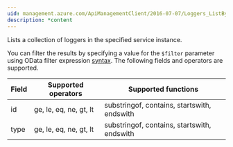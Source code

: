 ```yaml
---
uid: management.azure.com/ApiManagementClient/2016-07-07/Loggers_ListByService
description: *content
---
```

Lists a collection of loggers in the specified service instance.

You can filter the results by specifying a value for the `$filter` parameter using OData filter expression [syntax](http://docs.oasis-open.org/odata/odata/v4.0/os/part2-url-conventions/odata-v4.0-os-part2-url-conventions.html#_Toc372793792). The following fields and operators are supported.

| Field | Supported operators    | Supported functions|
|-------|------------------------|---------------------------------------------|
| id    | ge, le, eq, ne, gt, lt | substringof, contains, startswith, endswith |
| type  | ge, le, eq, ne, gt, lt | substringof, contains, startswith, endswith |